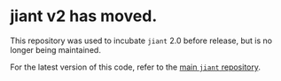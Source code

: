 # jiant v2 has moved.

This repository was used to incubate `jiant` 2.0 before release, but is no longer being maintained.

For the latest version of this code, refer to the [main `jiant` repository](https://github.com/nyu-mll/jiant). 
